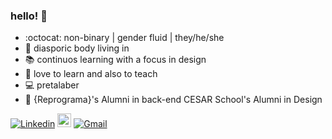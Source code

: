 ### hello! 👋
- :octocat: non-binary | gender fluid | they/he/she
- :round_pushpin: diasporic body living in 
- :books: continuos learning with a focus in design
- :notebook: love to learn and also to teach 
- :computer: pretalaber
- :purple_heart: {Reprograma}'s Alumni in back-end CESAR School's Alumni in Design


[![Linkedin](https://img.shields.io/badge/-LinkedIn-blue?style=flat&logo=Linkedin&logoColor=white)](https://www.linkedin.com/in/marina-mare/)
[<img src="https://img.shields.io/github/followers/marinamare?label=follow&style=social" height="22" title="Follow me" />](https://github.com/marinamare) 
[![Gmail](https://img.shields.io/badge/-Gmail-c14438?style=flat&logo=Gmail&logoColor=white)](mailto:marinamaredesign@gmail.com)

<!--
**marinamare/marinamare** is a ✨ _special_ ✨ repository because its `README.md` (this file) appears on your GitHub profile.

Here are some ideas to get you started:

- 🔭 I’m currently working on ...
- 🌱 I’m currently learning ...
- 👯 I’m looking to collaborate on ...
- 🤔 I’m looking for help with ...
- 💬 Ask me about ...
- 📫 How to reach me: ...
- 😄 Pronouns: ...
- ⚡ Fun fact: ...
-->
